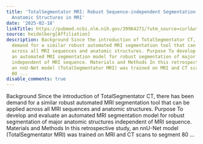 ```yaml
---
title: 'TotalSegmentator MRI: Robust Sequence-independent Segmentation of Multiple
  Anatomic Structures in MRI'
date: '2025-02-18'
linkTitle: https://pubmed.ncbi.nlm.nih.gov/39964271/?utm_source=curl&utm_medium=rss&utm_campaign=pubmed-2&utm_content=1FakS-2QOkCT8HsMOQP1bCRQ4YzyumYOmxmF0moLsQ3dFB1E9V&fc=20220326224207&ff=20250218170842&v=2.18.0.post9+e462414
source: heidelberg[Affiliation]
description: Background Since the introduction of TotalSegmentator CT, there has been
  demand for a similar robust automated MRI segmentation tool that can be applied
  across all MRI sequences and anatomic structures. Purpose To develop and evaluate
  an automated MRI segmentation model for robust segmentation of major anatomic structures
  independent of MRI sequence. Materials and Methods In this retrospective study,
  an nnU-Net model (TotalSegmentator MRI) was trained on MRI and CT scans to segment
  80 ...
disable_comments: true
---
```

Background Since the introduction of TotalSegmentator CT, there has been demand for a similar robust automated MRI segmentation tool that can be applied across all MRI sequences and anatomic structures. Purpose To develop and evaluate an automated MRI segmentation model for robust segmentation of major anatomic structures independent of MRI sequence. Materials and Methods In this retrospective study, an nnU-Net model (TotalSegmentator MRI) was trained on MRI and CT scans to segment 80 ...